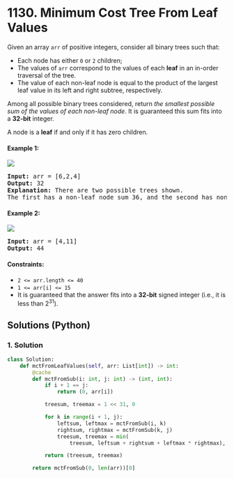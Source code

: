 # 1130. Minimum Cost Tree From Leaf Values
Given an array `arr` of positive integers, consider all binary trees such that:
* Each node has either `0` or `2` children;
* The values of `arr` correspond to the values of each **leaf** in an in-order traversal of the tree.
* The value of each non-leaf node is equal to the product of the largest leaf value in its left and right subtree, respectively.

Among all possible binary trees considered, return *the smallest possible sum of the values of each non-leaf node*. It is guaranteed this sum fits into a **32-bit** integer.

A node is a **leaf** if and only if it has zero children.

#### Example 1:
![](https://assets.leetcode.com/uploads/2021/08/10/tree1.jpg)
<pre>
<strong>Input:</strong> arr = [6,2,4]
<strong>Output:</strong> 32
<strong>Explanation:</strong> There are two possible trees shown.
The first has a non-leaf node sum 36, and the second has non-leaf node sum 32.
</pre>

#### Example 2:
![](https://assets.leetcode.com/uploads/2021/08/10/tree2.jpg)
<pre>
<strong>Input:</strong> arr = [4,11]
<strong>Output:</strong> 44
</pre>

#### Constraints:
* `2 <= arr.length <= 40`
* `1 <= arr[i] <= 15`
* It is guaranteed that the answer fits into a **32-bit** signed integer (i.e., it is less than 2<sup>31</sup>).

## Solutions (Python)

### 1. Solution
```Python
class Solution:
    def mctFromLeafValues(self, arr: List[int]) -> int:
        @cache
        def mctFromSub(i: int, j: int) -> (int, int):
            if i + 1 == j:
                return (0, arr[i])

            treesum, treemax = 1 << 31, 0

            for k in range(i + 1, j):
                leftsum, leftmax = mctFromSub(i, k)
                rightsum, rightmax = mctFromSub(k, j)
                treesum, treemax = min(
                    treesum, leftsum + rightsum + leftmax * rightmax), max(leftmax, rightmax)

            return (treesum, treemax)

        return mctFromSub(0, len(arr))[0]
```
